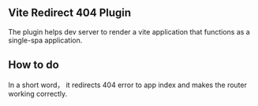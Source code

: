 ## Vite Redirect 404 Plugin
The plugin helps dev server to render a vite application that functions as a single-spa application.  

## How to do
In a short word， it redirects 404 error to app index and makes the router working correctly.